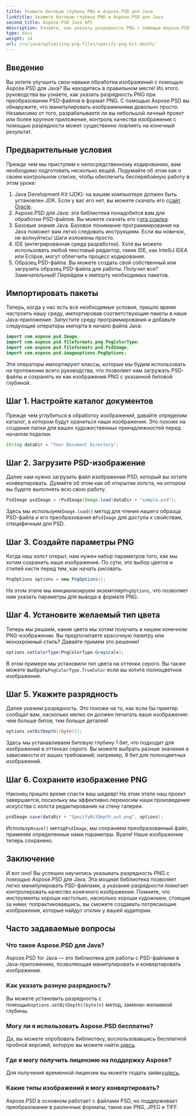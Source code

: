 ```yaml
---
title: Укажите битовую глубину PNG в Aspose.PSD для Java
linktitle: Укажите битовую глубину PNG в Aspose.PSD для Java
second_title: Aspose.PSD Java API
description: Узнайте, как указать разрядность PNG с помощью Aspose.PSD для Java, в этом подробном пошаговом руководстве.
type: docs
weight: 14
url: /ru/java/optimizing-png-files/specify-png-bit-depth/
---
```

## Введение
Вы хотите улучшить свои навыки обработки изображений с помощью Aspose.PSD для Java? Вы находитесь в правильном месте! Из этого руководства вы узнаете, как указать разрядность PNG при преобразовании PSD-файлов в формат PNG. С помощью Aspose.PSD вы обнаружите, что манипулировать изображениями довольно просто. Независимо от того, разрабатываете ли вы небольшой личный проект или более крупное приложение, контроль качества изображения с помощью разрядности может существенно повлиять на конечный результат.
## Предварительные условия
Прежде чем мы приступим к непосредственному кодированию, вам необходимо подготовить несколько вещей. Подумайте об этом как о своем контрольном списке, чтобы обеспечить бесперебойную работу в этом уроке:
1.  Java Development Kit (JDK): на вашем компьютере должен быть установлен JDK. Если у вас его нет, вы можете скачать его с[сайт Oracle](https://www.oracle.com/java/technologies/javase-jdk11-downloads.html).
2.  Aspose.PSD для Java: эта библиотека понадобится вам для обработки PSD-файлов. Вы можете скачать его с[эта ссылка](https://releases.aspose.com/psd/java/).
3. Базовые знания Java. Базовое понимание программирования на Java поможет вам легко следовать инструкциям. Если вы новичок, не волнуйтесь! Шаги изложены просто.
4. IDE (интегрированная среда разработки). Хотя вы можете использовать любой текстовый редактор, такие IDE, как IntelliJ IDEA или Eclipse, могут облегчить процесс кодирования.
5. Образец PSD-файла. Вы можете создать свой собственный или загрузить образец PSD-файла для работы.
Получил все? Замечательный! Перейдем к импорту необходимых пакетов.
## Импортировать пакеты
Теперь, когда у нас есть все необходимые условия, пришло время настроить нашу среду, импортировав соответствующие пакеты в наше Java-приложение. Запустите среду программирования и добавьте следующие операторы импорта в начало файла Java:
```java
import com.aspose.psd.Image;
import com.aspose.psd.fileformats.png.PngColorType;
import com.aspose.psd.fileformats.psd.PsdImage;
import com.aspose.psd.imageoptions.PngOptions;
```
Эти операторы импортируют классы, которые мы будем использовать на протяжении всего руководства, что позволяет нам загружать PSD-файлы и сохранять их как изображения PNG с указанной битовой глубиной.
## Шаг 1. Настройте каталог документов
Прежде чем углубиться в обработку изображений, давайте определим каталог, в котором будут храниться наши изображения. Это похоже на создание папки для ваших художественных принадлежностей перед началом поделки.
```java
String dataDir = "Your Document Directory";
```
## Шаг 2. Загрузите PSD-изображение
Далее нам нужно загрузить файл изображения PSD, который вы хотите конвертировать. Думайте об этом как об открытии холста, на котором вы будете выполнять всю свою работу.
```java
PsdImage psdImage = (PsdImage)Image.load(dataDir + "sample.psd");
```
 Здесь мы используем`Image.load()` метод для чтения нашего образца PSD-файла и его преобразования в`PsdImage` для доступа к свойствам, специфичным для PSD.
## Шаг 3. Создайте параметры PNG
Когда наш холст открыт, нам нужен набор параметров того, как мы хотим сохранить наше изображение. По сути, это выбор цветов и стилей кисти перед тем, как начать рисовать.
```java
PngOptions options = new PngOptions();
```
 На этом этапе мы инициализируем экземпляр`PngOptions`, что позволяет нам указать параметры для вывода в формате PNG.
## Шаг 4. Установите желаемый тип цвета
Теперь мы решаем, какие цвета мы хотим получить в нашем конечном PNG-изображении. Вы предпочитаете красочную палитру или монохромный стиль? Давайте примем это решение!
```java
options.setColorType(PngColorType.Grayscale);
```
 В этом примере мы установили тип цвета на оттенки серого. Вы также можете выбрать`PngColorType.TrueColor` если вы хотите полноцветное изображение.
## Шаг 5. Укажите разрядность
Далее укажем разрядность. Это похоже на то, как если бы принтер сообщал вам, насколько мелко он должен печатать ваше изображение: чем больше битов, тем больше деталей!
```java
options.setBitDepth((byte)1);
```
Здесь мы устанавливаем битовую глубину 1 бит, что подходит для изображений в оттенках серого. Вы можете выбрать разные значения в зависимости от ваших требований; например, 8 бит для полноцветных изображений.
## Шаг 6. Сохраните изображение PNG
Наконец пришло время спасти ваш шедевр! На этом этапе наш проект завершается, поскольку мы эффективно переносим наши произведения искусства с холста редактирования на стену галереи.
```java
psdImage.save(dataDir + "SpecifyBitDepth_out.png", options);
```
 Используя`save()` метод`PsdImage`, мы сохраняем преобразованный файл, применяя определенные нами параметры. Вуаля! Наше изображение теперь сохранено.
## Заключение
И вот оно! Вы успешно научились указывать разрядность PNG с помощью Aspose.PSD для Java. Эта мощная библиотека позволяет легко манипулировать PSD-файлами, а указание разрядности помогает контролировать качество конечного изображения. Помните, что инструменты хороши настолько, насколько хороши художники, стоящие за ними; попрактиковавшись, вы сможете создавать потрясающие изображения, которые найдут отклик у вашей аудитории.
## Часто задаваемые вопросы
### Что такое Aspose.PSD для Java?
Aspose.PSD for Java — это библиотека для работы с PSD-файлами в Java-приложениях, позволяющая манипулировать и конвертировать изображения.
### Как указать разную разрядность?
 Вы можете установить разрядность с помощью`options.setBitDepth((byte)n)` метод, замена`n` желаемой глубины.
### Могу ли я использовать Aspose.PSD бесплатно?
Да, вы можете опробовать библиотеку, воспользовавшись бесплатной пробной версией, которую вы можете найти.[здесь](https://releases.aspose.com/).
### Где я могу получить лицензию на поддержку Aspose?
 Для получения временной лицензии вы можете подать заявку[здесь](https://purchase.aspose.com/temporary-license/).
### Какие типы изображений я могу конвертировать?
Aspose.PSD в основном работает с файлами PSD, но поддерживает преобразование в различные форматы, такие как PNG, JPEG и TIFF.